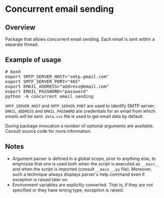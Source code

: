 # Concurrent email sending

## Overview

Package that allows concurrent email sending. Each email is sent within a separate thread.

## Example of usage

<pre>
# bash
export SMTP_SERVER_HOST="smtp.gmail.com"
export SMTP_SERVER_PORT="465"
export EMAIL_ADDRESS="address@email.com"
export EMAIL_PASSWORD="password"
python -m concurrent_email_sending
</pre>
```SMTP_SERVER_HOST``` and ```SMTP_SERVER_PORT``` are used to identify SMTP server;
<br>```EMAIL_ADDRESS``` and ```EMAIL_PASSWORD``` are credentials for an email from which *emails* will be sent. ```data.csv``` file is used to get email data by default.

During package invocation a number of optional arguments are available. Consult source code for more information.

## Notes

- Argument parser is defined in a global scope, prior to anything else, to emphisize that one is used both when the script is executed as ```__main__``` and when the script is imported (consult ```__main__.py``` file). Moreover, such a technique always displays parser's help command even if exception is raised later on.
- Environment variables are explicitly converted. That is, if they are not specified or they have wrong type, exception is raised.
